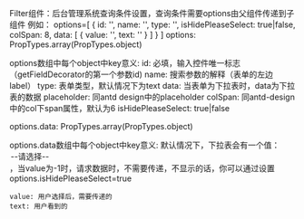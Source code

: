 <!--
 * @Descripttion: descripttion
 * @Author: guangyi.zhang
 * @Date: 2020-02-18 15:02:05
 * @LastEditTime: 2020-02-18 15:02:22
 -->
Filter组件：后台管理系统查询条件设置，查询条件需要options由父组件传递到子组件
例如：
	options=[
		{
			id: '',
			name: '',
			type: '',
			isHidePleaseSelect: true|false,
			colSpan: 8,
			data: [
				{
					value: '',
					text: ''
				}
			]
		}
	]
options: PropTypes.array(PropTypes.object)

options数组中每个object中key意义:
	id: 必填，输入控件唯一标志（getFieldDecorator的第一个参数id)
	name: 搜索参数的解释（表单的左边label）
	type: 表单类型，默认情况下为text
	data: 当表单为下拉表时，data为下拉表的数据
	placeholder: 同antd design中的placeholder
	colSpan: 同antd-design中的col下span属性，默认为6
	isHidePleaseSelect: true|false

options.data: PropTypes.array(PropTypes.object)

options.data数组中每个object中key意义:
	默认情况下，下拉表会有一个值：<Option key="undefined" value="undefined">--请选择--</Option>，当value为-1时，请求数据时，不需要传递，不显示的话，你可以通过设置options.isHidePleaseSelect=true

	value: 用户选择后，需要传递的
	text: 用户看到的